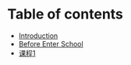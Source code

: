 # Table of contents

* [Introduction](README.md)
* [Before Enter School](before-enter-school.md)
* [课程1](ke-cheng-1.md)

